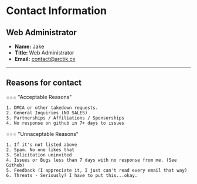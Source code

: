 # Contact Information

## Web Administrator

- **Name:** Jake
- **Title:** Web Administrator
- **Email:** [contact@arctik.cx](mailto:contact@arctik.cx)

---

## Reasons for contact

=== "Acceptable Reasons"

    1. DMCA or other takedown requests.
    2. General Inquiries (NO SALES)
    3. Partnerships / Affiliations / Sponsorships
    4. No response on github in 7+ days to issues

=== "Unnaceptable Reasons"

    1. If it's not listed above
    2. Spam. No one likes that
    3. Solicitation uninvited
    4. Issues or Bugs less than 7 days with no response from me. (See Github)
    5. Feedback (I appreciate it, I just can't read every email that way)
    6. Threats - Seriously? I have to put this...okay.